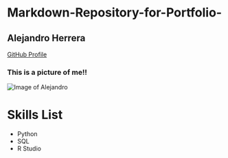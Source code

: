 # Markdown-Repository-for-Portfolio-


## Alejandro Herrera

[GitHub Profile](https://github.com/Alherrera2798)
### This is a picture of me!!
![Image of Alejandro](https://avatars.githubusercontent.com/u/85662079?v=4)


# __Skills List__
- Python
- SQL
- R Studio
